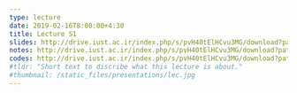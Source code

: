 ```yaml
---
type: lecture
date: 2019-02-16T8:00:00+4:30
title: Lecture S1
slides: http://drive.iust.ac.ir/index.php/s/pvH40tElHCvu3MG/download?path=%2FSlides&files=AP_S1.pdf
notes: http://drive.iust.ac.ir/index.php/s/pvH40tElHCvu3MG/download?path=%2FClassVideos&files=S1.mp4
codes: http://drive.iust.ac.ir/index.php/s/pvH40tElHCvu3MG/download?path=%2FCode&files=S1.zip
#tldr: "Short text to discribe what this lecture is about."
#thumbnail: /static_files/presentations/lec.jpg
---
```

